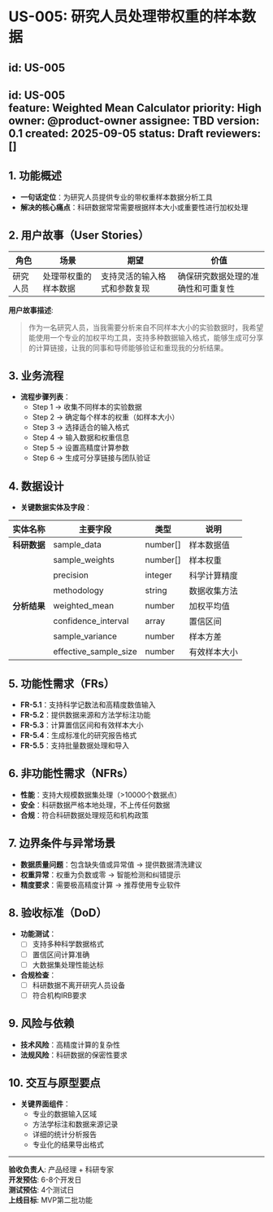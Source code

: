 # US-005: 研究人员处理带权重的样本数据

id: US-005
---
id: US-005  
feature: Weighted Mean Calculator
priority: High
owner: @product-owner
assignee: TBD
version: 0.1
created: 2025-09-05
status: Draft
reviewers: []
---

## 1. **功能概述**
- **一句话定位**：为研究人员提供专业的带权重样本数据分析工具
- **解决的核心痛点**：科研数据常常需要根据样本大小或重要性进行加权处理

## 2. **用户故事（User Stories）**
| 角色 | 场景 | 期望 | 价值 |
| ---- | ---- | ---- | ---- |
| 研究人员 | 处理带权重的样本数据 | 支持灵活的输入格式和参数复现 | 确保研究数据处理的准确性和可重复性 |

**用户故事描述**:
> 作为一名研究人员，当我需要分析来自不同样本大小的实验数据时，我希望能使用一个专业的加权平均工具，支持多种数据输入格式，能够生成可分享的计算链接，让我的同事和导师能够验证和重现我的分析结果。

## 3. **业务流程**
- **流程步骤列表**：
  - Step 1 → 收集不同样本的实验数据
  - Step 2 → 确定每个样本的权重（如样本大小）
  - Step 3 → 选择适合的输入格式
  - Step 4 → 输入数据和权重信息
  - Step 5 → 设置高精度计算参数
  - Step 6 → 生成可分享链接与团队验证

## 4. **数据设计**
- **关键数据实体及字段**：

| 实体名称 | 主要字段 | 类型 | 说明 |
|---------|---------|------|------|
| **科研数据** | sample_data | number[] | 样本数据值 |
|  | sample_weights | number[] | 样本权重 |
|  | precision | integer | 科学计算精度 |
|  | methodology | string | 数据收集方法 |
| **分析结果** | weighted_mean | number | 加权平均值 |
|  | confidence_interval | array | 置信区间 |
|  | sample_variance | number | 样本方差 |
|  | effective_sample_size | number | 有效样本大小 |

## 5. **功能性需求（FRs）**
- **FR-5.1**：支持科学记数法和高精度数值输入
- **FR-5.2**：提供数据来源和方法学标注功能
- **FR-5.3**：计算置信区间和有效样本大小
- **FR-5.4**：生成标准化的研究报告格式
- **FR-5.5**：支持批量数据处理和导入

## 6. **非功能性需求（NFRs）**
- **性能**：支持大规模数据集处理（>10000个数据点）
- **安全**：科研数据严格本地处理，不上传任何数据
- **合规**：符合科研数据处理规范和机构政策

## 7. **边界条件与异常场景**
- **数据质量问题**：包含缺失值或异常值 → 提供数据清洗建议
- **权重异常**：权重为负数或零 → 智能检测和纠错提示
- **精度要求**：需要极高精度计算 → 推荐使用专业软件

## 8. **验收标准（DoD）**
- **功能测试**：
  - [ ] 支持多种科学数据格式
  - [ ] 置信区间计算准确
  - [ ] 大数据集处理性能达标

- **合规检查**：
  - [ ] 科研数据不离开研究人员设备
  - [ ] 符合机构IRB要求

## 9. **风险与依赖**
- **技术风险**：高精度计算的复杂性
- **法规风险**：科研数据的保密性要求

## 10. **交互与原型要点**
- **关键界面组件**：
  - 专业的数据输入区域
  - 方法学标注和数据来源记录
  - 详细的统计分析报告
  - 专业化的结果导出格式

---

**验收负责人**: 产品经理 + 科研专家  
**开发预估**: 6-8个开发日  
**测试预估**: 4个测试日  
**上线目标**: MVP第二批功能
